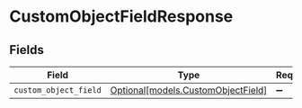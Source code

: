 # CustomObjectFieldResponse


## Fields

| Field                                                                | Type                                                                 | Required                                                             | Description                                                          |
| -------------------------------------------------------------------- | -------------------------------------------------------------------- | -------------------------------------------------------------------- | -------------------------------------------------------------------- |
| `custom_object_field`                                                | [Optional[models.CustomObjectField]](../models/customobjectfield.md) | :heavy_minus_sign:                                                   | N/A                                                                  |